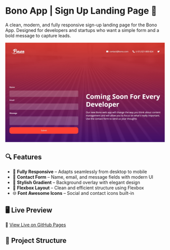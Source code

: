 # Bono App | Sign Up Landing Page 🚀

A clean, modern, and fully responsive sign-up landing page for the Bono App. Designed for developers and startups who want a simple form and a bold message to capture leads.

![Screenshot](./screenshot.jpeg)

## 🔍 Features

- 📱 **Fully Responsive** – Adapts seamlessly from desktop to mobile
- 💬 **Contact Form** – Name, email, and message fields with modern UI
- 🎨 **Stylish Gradient** – Background overlay with elegant design
- 🧩 **Flexbox Layout** – Clean and efficient structure using Flexbox
- 🌐 **Font Awesome Icons** – Social and contact icons built-in

## 🖥️ Live Preview

🔗 [View Live on GitHub Pages](https://abdulhannan999.github.io/mini-project-7)

## 📂 Project Structure

